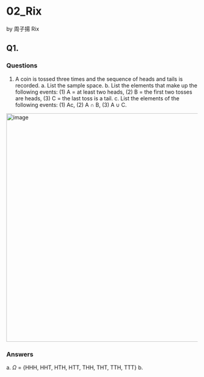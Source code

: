 # 02_Rix

by 周子揚 Rix

## Q1. 

### Questions 

1. A coin is tossed three times and the sequence of heads and tails is recorded.
a. List the sample space.
b. List the elements that make up the following events: (1) A = at least two
heads, (2) B = the first two tosses are heads, (3) C = the last toss is a tail. c. List the elements of the following events: (1) Ac, (2) A ∩ B, (3) A ∪ C.

<img width="601" alt="image" src="https://github.com/user-attachments/assets/a3f5b163-43fa-4823-a379-65add5edaed4">


### Answers

a. 
   $\Omega$ = \{HHH, HHT, HTH, HTT, THH, THT, TTH, TTT\}
b. 
   

